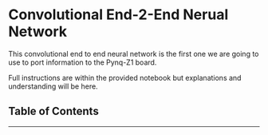 # Convolutional End-2-End Nerual Network

This convolutional end to end neural network is the first one we are going to use to port information to the Pynq-Z1 board.

Full instructions are within the provided notebook but explanations and understanding will be here.

## Table of Contents

---


